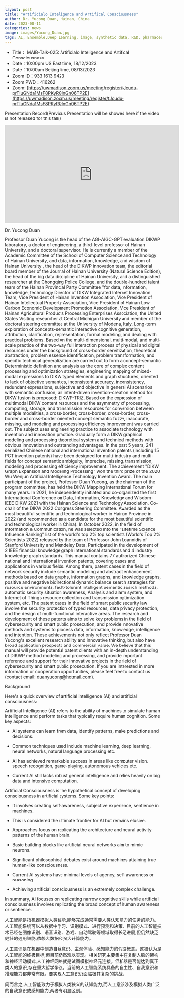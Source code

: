 ```yaml
---
layout: post
title: "Artificialo Inteligence and Artifical Consciousness"
author: Dr. Yucong Duan, Hainan, China
date: 2023-08-11
categories: news
image: images/Yucong_Duan.jpg
tags: AI, Ensemble,Deep Learning, image, synthetic data, R&D, pharmaceutical, biomedicine, Long-tailed learning, Deep Learning, Artificialo Inteligence and Artifical Consciousness
---
```


- Title： MAIB-Talk-025: Artificialo Inteligence and Artifical Consciousness
- Date：10:00pm US East time, 18/12/2023
- Date：10:00am Beijing time, 08/13/2023
- Zoom  ID：933 1613 9423
- Zoom PWD：416262
- Zoom: [https://uwmadison.zoom.us/meeting/register/tJcudu-prTIuGNda1MsF8PKyRQlnGn06TP2E](https://uwmadison.zoom.us/meeting/register/tJcudu-prTIuGNda1MsF8PKyRQlnGn06TP2E)

Presentation Record(Previous Presentation will be showed here if the video is not released for this talk)

<p align="center">
<iframe width="560" height="315" src="https://www.youtube.com/embed/Bp7vBc8dZSg" title="YouTube video player" frameborder="0" allow="accelerometer; autoplay; clipboard-write; encrypted-media; gyroscope; picture-in-picture" allowfullscreen></iframe>
</p>

Dr. Yucong Duan

Professor Duan Yucong is the head of the AGI-AIGC-GPT evaluation DIKWP laboratory, a doctor of engineering, a third-level professor of Hainan University, and a doctoral supervisor. He is currently a member of the Academic Committee of the School of Computer Science and Technology of Hainan University, and data, information, knowledge, and wisdom of Hainan University , the head of the DIKWP innovation team, the editorial board member of the Journal of Hainan University (Natural Science Edition), the head of the big data discipline of Hainan University, and a distinguished researcher at the Chongqing Police College, and the double-hundred talent team of the Hainan Provincial Party Committee "for data, information, knowledge, technology Director of DIKW Integrated Internet Innovation Team, Vice President of Hainan Invention Association, Vice President of Hainan Intellectual Property Association, Vice President of Hainan Low Carbon Economic Development Promotion Association, Vice President of Hainan Agricultural Products Processing Enterprises Association, the United States Visiting researcher at Central Michigan University and member of the doctoral steering committee at the University of Modena, Italy. Long-term exploration of concepts-semantic interactive cognitive generation, attribution, clarification, representation, formal modeling, and dealing with practical problems. Based on the multi-dimensional, multi-modal, and multi-scale practice of the two-way full interaction process of physical and digital resources under the background of cross-border servitization, theoretical abstraction, problem essence identification, problem transformation, and specific technical generalization are carried out to form a concept-semantic Deterministic definition and analysis as the core of complex content processing and optimization strategies, engineering mapping of mixed-modal expressions to DIKW typed elements and graph structures, oriented to lack of objective semantics, inconsistent accuracy, inconsistency, redundant expressions, subjective and objective In general AI scenarios with semantic confusion, an intent-driven invention-creation method for DIKW fusion is proposed: DIKWP-TRIZ. Based on the expression of multimodal DIKW content resources and the asymmetry of processing, computing, storage, and transmission resources for conversion between multiple modalities, a cross-border, cross-border, cross-border, cross-border and cross-border oriented concept semantic fuzzy, inaccurate, missing, and modeling and processing efficiency improvement was carried out. The subject uses engineering practice to associate technology with invention and innovation practice. Gradually form a DIKW graphical modeling and processing theoretical system and technical methods with obvious innovation and outstanding advantages. In the past 5 years, 241 serialized Chinese national and international invention patents (including 15 PCT invention patents) have been designed for multi-industry and multi-fields for concept semantic ambiguity, imprecise, missing, transmission, modeling and processing efficiency improvement. The achievement "DIKW Graph Expansion and Modeling Processing" won the third prize of the 2020 Wu Wenjun Artificial Intelligence Technology Invention Award. The main participant of the project, Professor Duan Yucong, as the chairman of the program committee, has held the DIKW Mapping International Forum for many years. In 2021, he independently initiated and co-organized the first International Conference on Data, Information, Knowledge and Wisdom-IEEE DIKW 2021 with the Hainan Science and Technology Association. Co-chair of the DIKW 2022 Congress Steering Committee. Awarded as the most beautiful scientific and technological worker in Hainan Province in 2022 (and recommended as a candidate for the most beautiful scientific and technological worker in China). In October 2022, in the field of Information & Communication, he was selected into the "Lifetime Science Influence Ranking" list of the world's top 2% top scientists (World's Top 2% Scientists 2022) released by the team of Professor John Loannidis of Stanford University and Mendeley Data. Participated in the development of 2 IEEE financial knowledge graph international standards and 4 industry knowledge graph standards. This manual contains 77 authorized Chinese national and international invention patents, covering cases and applications in various fields. Among them, patent cases in the field of network security include semantic modeling and abstract enhancement methods based on data graphs, information graphs, and knowledge graphs, positive and negative bidirectional dynamic balance search strategies for resource environments, fault-tolerant intelligent semantic search methods, automatic security situation awareness, Analysis and alarm system, and Internet of Things resource collection and transmission optimization system, etc. The patent cases in the field of smart public security law involve the security protection of typed resources, data privacy protection, and the design of multi-functional interactive areas. The research and development of these patents aims to solve key problems in the field of cybersecurity and smart public prosecution, and provide innovative methods and systems to process data, information, knowledge, intelligence and intention. These achievements not only reflect Professor Duan Yucong's excellent research ability and innovative thinking, but also have broad application prospects and commercial value. We believe that this manual will provide potential patent clients with an in-depth understanding of DIKWP method modeling and processing, and provide important reference and support for their innovative projects in the field of cybersecurity and smart public prosecution. If you are interested in more information or cooperation opportunities, please feel free to contact us (contact email: duanyucong@hotmail.com).

Background

Here's a quick overview of artificial intelligence (AI) and artificial consciousness:

Artificial Intelligence (AI) refers to the ability of machines to simulate human intelligence and perform tasks that typically require human cognition. Some key aspects:

- AI systems can learn from data, identify patterns, make predictions and decisions.

- Common techniques used include machine learning, deep learning, neural networks, natural language processing etc.

- AI has achieved remarkable success in areas like computer vision, speech recognition, game-playing, autonomous vehicles etc. 

- Current AI still lacks robust general intelligence and relies heavily on big data and intensive computation.

Artificial Consciousness is the hypothetical concept of developing consciousness in artificial systems. Some key points:

- It involves creating self-awareness, subjective experience, sentience in machines.

- This is considered the ultimate frontier for AI but remains elusive.

- Approaches focus on replicating the architecture and neural activity patterns of the human brain.

- Basic building blocks like artificial neural networks aim to mimic neurons.

- Significant philosophical debates exist around machines attaining true human-like consciousness.

- Current AI systems have minimal levels of agency, self-awareness or reasoning. 

- Achieving artificial consciousness is an extremely complex challenge.

In summary, AI focuses on replicating narrow cognitive skills while artificial consciousness involves replicating the broad concept of human awareness or sentience.


人工智能是指机器模拟人类智能,能够完成通常需要人类认知能力的任务的能力。人工智能系统可以从数据中学习、识别模式、进行预测和决策。目前的人工智能技术已经在图像识别、语音识别、游戏、自动驾驶等领域取得长足进展,但仍然缺乏健壮的通用智能,依赖大数据和强大计算能力。

人工意识是在机器中创造自我意识、主观体验、感知能力的假设概念。这被认为是人工智能的终极目标,但目前仍然难以实现。相关研究主要集中在复制人脑的架构和神经活动模式,人工神经网络就是试图模拟神经元连接。但机器是否能达到真正类人的意识,存在重大哲学争议。当前的人工智能系统具备的自主性、自我意识和推理能力都非常有限。要实现人工意识仍面临极其复杂的挑战。

简而言之,人工智能致力于模拟人类狭义的认知能力,而人工意识涉及模拟人类广泛的自我意识或感知能力,两者有明显区别。